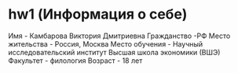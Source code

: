 # hw1 (Информация о себе)
Имя - Камбарова Виктория Дмитриевна
Гражданство -РФ
Место жительства - Россия, Москва
Место обучения - Научный исследовательский институт Высшая школа экономики (ВШЭ)
Факультет - филология
Возраст - 18 лет
